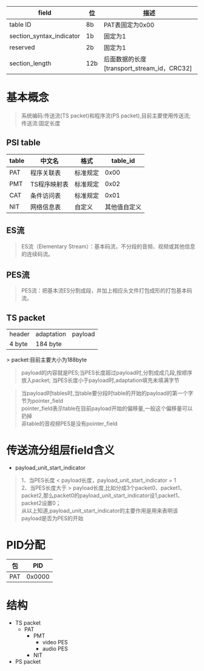 |field|位|描述
-|-|-
table ID|8b|PAT表固定为0x00
section_syntax_indicator|1b|固定为1
reserved|2b|固定为1
section_length|12b|后面数据的长度[transport_stream_id，CRC32]

# 基本概念
>系统编码:传送流(TS packet)和程序流(PS packet),目前主要使用传送流;</br>
传送流:固定长度

## PSI table
table| 中文名|格式|table_id
-|-|-|-
PAT|程序关联表|标准规定|0x00
PMT|TS程序映射表|标准规定|0x02
CAT|条件访问表|标准规定|0x01
NIT|网络信息表|自定义|其他值自定义


## ES流
> ES流（Elementary Stream）：基本码流，不分段的音频、视频或其他信息的连续码流。

## PES流
>  PES流：把基本流ES分割成段，并加上相应头文件打包成形的打包基本码流。

## TS packet
<table>
    <tr>
        <td>header</td>
        <td>adaptation</td>
        <td>payload</td>
    </tr>
    <tr>
        <td>4 byte</td>
        <td colspan="2">184 byte</td>
    </tr>
</table>
> packet:目前主要大小为188byte







> payload的内容就是PES;当PES长度超过payload时,分割成成几段,按顺序放入packet;
当PES长度小于payload时,adaptation填充未填满字节

>当payload时tables时,当table要分段时table的开始的payload的第一个字节为pointer_field</br>
pointer_field表示table在目前payload开始的偏移量,一般这个偏移量可以扔掉</br>
非table的音视频PES是没有pointer_field

# 传送流分组层field含义
- payload_unit_start_indicator
> 1、当PES长度 < payload长度，payload_unit_start_indicator = 1 </br>
2、当PES长度大于 > payload长度,比如分成3个packet0、packet1、packet2,那么packet0的payload_unit_start_indicator设1,packet1、packet2设置0；</br>
从以上知道,payload_unit_start_indicator的主要作用是用来表明该payload是否为PES的开始


# PID分配
包|PID
-|-|
PAT| 0x0000


# 结构
- TS packet
  - PAT
      - PMT
          - video PES
          - audio PES
      - NIT
- PS packet

